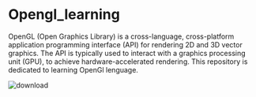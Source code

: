 # Opengl_learning
OpenGL (Open Graphics Library) is a cross-language, cross-platform application programming interface (API) for rendering 2D and 3D vector graphics. The API is typically used to interact with a graphics processing unit (GPU), to achieve hardware-accelerated rendering.
This repository is dedicated to learning OpenGl lenguage.

![download](https://github.com/KatsuMouley/Opengl_learning/assets/130433332/a8729a9b-1c62-4a55-aff0-26dba0968dad)
